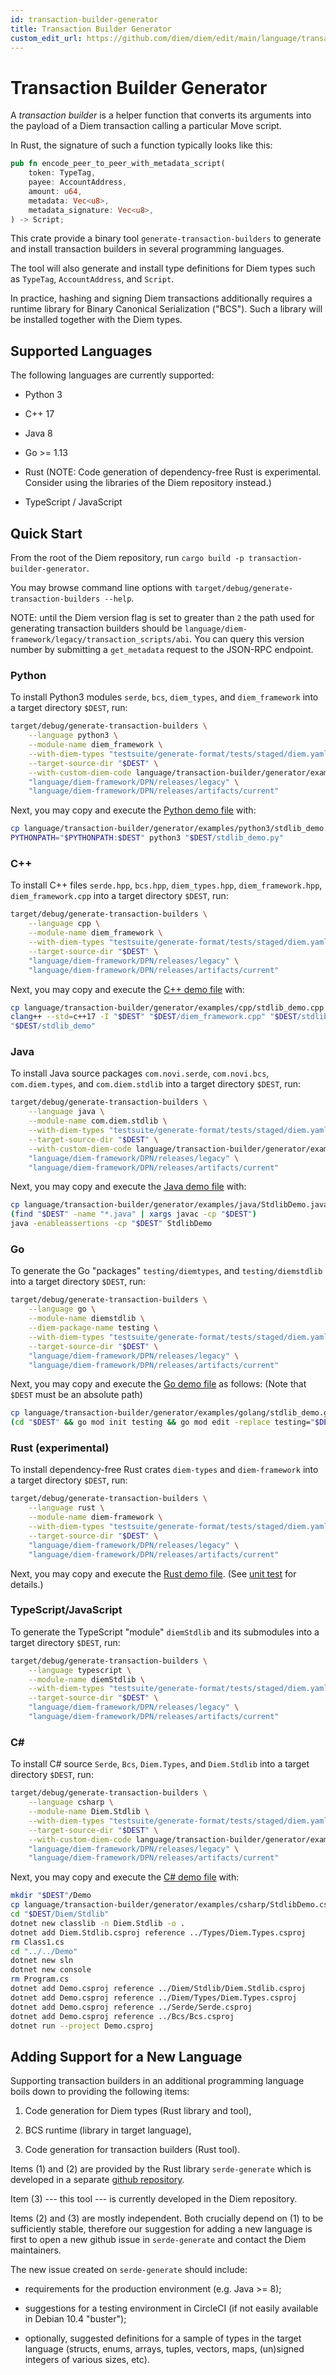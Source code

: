 ```yaml
---
id: transaction-builder-generator
title: Transaction Builder Generator
custom_edit_url: https://github.com/diem/diem/edit/main/language/transaction-builder-generator/README.md
---
```


# Transaction Builder Generator

A *transaction builder* is a helper function that converts its arguments into the payload of a Diem transaction calling a particular Move script.

In Rust, the signature of such a function typically looks like this:
```rust
pub fn encode_peer_to_peer_with_metadata_script(
    token: TypeTag,
    payee: AccountAddress,
    amount: u64,
    metadata: Vec<u8>,
    metadata_signature: Vec<u8>,
) -> Script;
```

This crate provide a binary tool `generate-transaction-builders` to generate and install transaction builders in several programming languages.

The tool will also generate and install type definitions for Diem types such as `TypeTag`, `AccountAddress`, and `Script`.

In practice, hashing and signing Diem transactions additionally requires a runtime library for Binary Canonical Serialization ("BCS").
Such a library will be installed together with the Diem types.


## Supported Languages

The following languages are currently supported:

* Python 3

* C++ 17

* Java 8

* Go >= 1.13

* Rust (NOTE: Code generation of dependency-free Rust is experimental. Consider using the libraries of the Diem repository instead.)

* TypeScript / JavaScript


## Quick Start

From the root of the Diem repository, run `cargo build -p transaction-builder-generator`.

You may browse command line options with `target/debug/generate-transaction-builders --help`.

NOTE: until the Diem version flag is set to greater than `2` the path
used for generating transaction builders should be
`language/diem-framework/legacy/transaction_scripts/abi`. You can query
this version number by submitting a `get_metadata` request to the JSON-RPC
endpoint.

### Python

To install Python3 modules `serde`, `bcs`, `diem_types`, and `diem_framework` into a target directory `$DEST`, run:
```bash
target/debug/generate-transaction-builders \
    --language python3 \
    --module-name diem_framework \
    --with-diem-types "testsuite/generate-format/tests/staged/diem.yaml" \
    --target-source-dir "$DEST" \
    --with-custom-diem-code language/transaction-builder/generator/examples/python3/custom_diem_code/*.py -- \
    "language/diem-framework/DPN/releases/legacy" \
    "language/diem-framework/DPN/releases/artifacts/current"
```
Next, you may copy and execute the [Python demo file](examples/python3/stdlib_demo.py) with:
```bash
cp language/transaction-builder/generator/examples/python3/stdlib_demo.py "$DEST"
PYTHONPATH="$PYTHONPATH:$DEST" python3 "$DEST/stdlib_demo.py"
```

### C++

To install C++ files `serde.hpp`, `bcs.hpp`, `diem_types.hpp`, `diem_framework.hpp`, `diem_framework.cpp` into a target directory `$DEST`, run:
```bash
target/debug/generate-transaction-builders \
    --language cpp \
    --module-name diem_framework \
    --with-diem-types "testsuite/generate-format/tests/staged/diem.yaml" \
    --target-source-dir "$DEST" \
    "language/diem-framework/DPN/releases/legacy" \
    "language/diem-framework/DPN/releases/artifacts/current"
```
Next, you may copy and execute the [C++ demo file](examples/cpp/stdlib_demo.cpp) with:
```bash
cp language/transaction-builder/generator/examples/cpp/stdlib_demo.cpp "$DEST"
clang++ --std=c++17 -I "$DEST" "$DEST/diem_framework.cpp" "$DEST/stdlib_demo.cpp" -o "$DEST/stdlib_demo"
"$DEST/stdlib_demo"
```

### Java

To install Java source packages `com.novi.serde`, `com.novi.bcs`, `com.diem.types`, and `com.diem.stdlib` into a target directory `$DEST`, run:
```bash
target/debug/generate-transaction-builders \
    --language java \
    --module-name com.diem.stdlib \
    --with-diem-types "testsuite/generate-format/tests/staged/diem.yaml" \
    --target-source-dir "$DEST" \
    --with-custom-diem-code language/transaction-builder/generator/examples/java/custom_diem_code/*.java -- \
    "language/diem-framework/DPN/releases/legacy" \
    "language/diem-framework/DPN/releases/artifacts/current"
```
Next, you may copy and execute the [Java demo file](examples/java/StdlibDemo.java) with:
```bash
cp language/transaction-builder/generator/examples/java/StdlibDemo.java "$DEST"
(find "$DEST" -name "*.java" | xargs javac -cp "$DEST")
java -enableassertions -cp "$DEST" StdlibDemo
```

### Go

To generate the Go "packages" `testing/diemtypes`, and `testing/diemstdlib` into a target directory `$DEST`, run:

```bash
target/debug/generate-transaction-builders \
    --language go \
    --module-name diemstdlib \
    --diem-package-name testing \
    --with-diem-types "testsuite/generate-format/tests/staged/diem.yaml" \
    --target-source-dir "$DEST" \
    "language/diem-framework/DPN/releases/legacy" \
    "language/diem-framework/DPN/releases/artifacts/current"
```
Next, you may copy and execute the [Go demo file](examples/golang/stdlib_demo.go) as follows:
(Note that `$DEST` must be an absolute path)
```bash
cp language/transaction-builder/generator/examples/golang/stdlib_demo.go "$DEST"
(cd "$DEST" && go mod init testing && go mod edit -replace testing="$DEST" && go run stdlib_demo.go)
```

### Rust (experimental)

To install dependency-free Rust crates `diem-types` and `diem-framework` into a target directory `$DEST`, run:
```bash
target/debug/generate-transaction-builders \
    --language rust \
    --module-name diem-framework \
    --with-diem-types "testsuite/generate-format/tests/staged/diem.yaml" \
    --target-source-dir "$DEST" \
    "language/diem-framework/DPN/releases/legacy" \
    "language/diem-framework/DPN/releases/artifacts/current"
```
Next, you may copy and execute the [Rust demo file](examples/rust/stdlib_demo.rs). (See [unit test](tests/generation.rs) for details.)

### TypeScript/JavaScript

To generate the TypeScript "module" `diemStdlib` and its submodules into a target directory `$DEST`, run:

```bash
target/debug/generate-transaction-builders \
    --language typescript \
    --module-name diemStdlib \
    --with-diem-types "testsuite/generate-format/tests/staged/diem.yaml" \
    --target-source-dir "$DEST" \
    "language/diem-framework/DPN/releases/legacy" \
    "language/diem-framework/DPN/releases/artifacts/current"
```

### C#

To install C# source `Serde`, `Bcs`, `Diem.Types`, and `Diem.Stdlib` into a target directory `$DEST`, run:
```bash
target/debug/generate-transaction-builders \
    --language csharp \
    --module-name Diem.Stdlib \
    --with-diem-types "testsuite/generate-format/tests/staged/diem.yaml" \
    --target-source-dir "$DEST" \
    --with-custom-diem-code language/transaction-builder/generator/examples/csharp/custom_diem_code/*.cs -- \
    "language/diem-framework/DPN/releases/legacy" \
    "language/diem-framework/DPN/releases/artifacts/current"
```
Next, you may copy and execute the [C# demo file](examples/csharp/StdlibDemo.cs) with:
```bash
mkdir "$DEST"/Demo
cp language/transaction-builder/generator/examples/csharp/StdlibDemo.cs "$DEST/Demo"
cd "$DEST/Diem/Stdlib"
dotnet new classlib -n Diem.Stdlib -o .
dotnet add Diem.Stdlib.csproj reference ../Types/Diem.Types.csproj
rm Class1.cs
cd "../../Demo"
dotnet new sln
dotnet new console
rm Program.cs
dotnet add Demo.csproj reference ../Diem/Stdlib/Diem.Stdlib.csproj
dotnet add Demo.csproj reference ../Diem/Types/Diem.Types.csproj
dotnet add Demo.csproj reference ../Serde/Serde.csproj
dotnet add Demo.csproj reference ../Bcs/Bcs.csproj
dotnet run --project Demo.csproj
```

## Adding Support for a New Language

Supporting transaction builders in an additional programming language boils down to providing the following items:

1. Code generation for Diem types (Rust library and tool),

2. BCS runtime (library in target language),

3. Code generation for transaction builders (Rust tool).


Items (1) and (2) are provided by the Rust library `serde-generate` which is developed in a separate [github repository](https://github.com/novifinancial/serde-reflection).

Item (3) --- this tool --- is currently developed in the Diem repository.

Items (2) and (3) are mostly independent. Both crucially depend on (1) to be sufficiently stable, therefore our suggestion for adding a new language is first to open a new github issue in `serde-generate` and contact the Diem maintainers.


The new issue created on `serde-generate` should include:

* requirements for the production environment (e.g. Java >= 8);

* suggestions for a testing environment in CircleCI (if not easily available in Debian 10.4 "buster");

* optionally, suggested definitions for a sample of types in the target language (structs, enums, arrays, tuples, vectors, maps, (un)signed integers of various sizes, etc).
